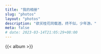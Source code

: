 ```yaml
---
title: "我的相册"
slug: "photos"
layout: "photos"
description: "欲买桂花同载酒，终不似，少年游。"
meta: false
# date: 2023-03-14T21:05:29+08:00
---
```


<script src="//tokinx.github.io/ViewImage/view-image.min.js"></script>
<script>
    window.ViewImage && ViewImage.init('.content img');
</script>

<script>
    jQuery(document).ready(function () {
        jQuery.viewImage({
        'target' : '.view-image img', //需要使用ViewImage的图片
        'exclude': '.exclude img',    //要排除的图片
        'delay'  : 300                //延迟时间
        });
    });
    </script>

<!-- <gallery>
    <img src="https://cn.bing.com/th?id=OHR.SessileOaks_EN-US1487454928_768x1280.jpg">
    <img src="https://cn.bing.com/th?id=OHR.SessileOaks_EN-US1487454928_1280x768.jpg">
    <img src="https://cn.bing.com/th?id=OHR.Umschreibung_EN-US4693850900_768x1280.jpg">
    <img src="https://cn.bing.com/th?id=OHR.RumeliHisari_EN-US4800002879_1280x768.jpg">
</gallery>

<gallery>![你好](https://cn.bing.com/th?id=OHR.SessileOaks_EN-US1487454928_768x1280.jpg)![美丽风景]([https://xxxx](https://cn.bing.com/th?id=OHR.SessileOaks_EN-US1487454928_1280x768.jpg))</gallery> -->

{{< album >}}
